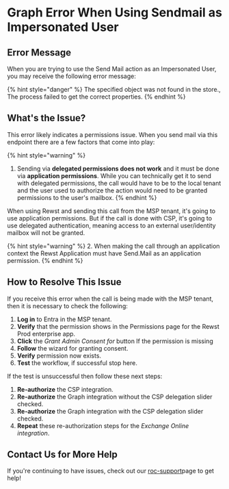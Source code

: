 # Graph Error When Using Sendmail as Impersonated User

## Error Message

When you are trying to use the Send Mail action as an Impersonated User, you may receive the following error message:

{% hint style="danger" %}
The specified object was not found in the store., The process failed to get the correct properties.
{% endhint %}

## What's the Issue?

This error likely indicates a permissions issue. When you send mail via this endpoint there are a few factors that come into play:

{% hint style="warning" %}
1. Sending via **delegated permissions does not work** and it must be done via **application permissions**. While you can technically get it to send with delegated permissions, the call would have to be to the local tenant and the user used to authorize the action would need to be granted permissions to the user's mailbox.
{% endhint %}

When using Rewst and sending this call from the MSP tenant, it's going to use application permissions. But if the call is done with CSP, it's going to use delegated authentication, meaning access to an external user/identity mailbox will not be granted.

{% hint style="warning" %}
2. When making the call through an application context the Rewst Application must have Send.Mail as an application permission.
{% endhint %}

## How to Resolve This Issue

If you receive this error when the call is being made with the MSP tenant, then it is necessary to check the following:

1. **Log in** to Entra in the MSP tenant.
2. **Verify** that the permission shows in the Permissions page for the Rewst Prod enterprise app.
3. **Click** the _Grant Admin Consent for_ button If the permission is missing
4. **Follow** the wizard for granting consent.
5. **Verify** permission now exists.
6. **Test** the workflow, if successful stop here.&#x20;

If the test is unsuccessful then follow these next steps:

1. **Re-authorize** the CSP integration.
2. **Re-authorize** the Graph integration without the CSP delegation slider checked.
3. **Re-authorize** the Graph integration with the CSP delegation slider checked.
4. **Repeat** these re-authorization steps for the _Exchange Online integration_.

## Contact Us for More Help

If you're continuing to have issues, check out our [roc-support](../../../../support/roc-support/ "mention")page to get help!
